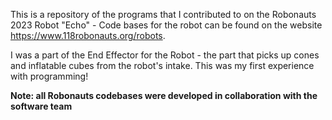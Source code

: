 This is a repository of the programs that I contributed to on the Robonauts 2023 Robot "Echo" - Code bases for the robot can be found on the website https://www.118robonauts.org/robots.

I was a part of the End Effector for the Robot - the part that picks up cones and inflatable cubes from the robot's intake. This was my first experience with programming!

**Note: all Robonauts codebases were developed in collaboration with the software team**
